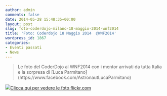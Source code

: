 ```yaml
---
author: admin
comments: false
date: 2014-05-28 15:48:35+00:00
layout: post
slug: foto-coderdojo-milano-18-maggio-2014-wnf2014
title: 'Foto: Coderdojo 18 Maggio 2014  @WNF2014'
wordpress_id: 1867
categories:
- Eventi passati
- News
---
```


<blockquote>Le foto del CoderDojo al WNF2014 con i mentor arrivati da tutta Italia e la sorpresa di [Luca Parmitano](https://www.facebook.com/AstronautLucaParmitano)</blockquote>




[![](http://coderdojomilano.it/wp-content/uploads/2014/05/wnf2014.jpg)Clicca qui per vedere le foto flickr.com](https://www.flickr.com/photos/98942956@N02/sets/72157644421346170/)
